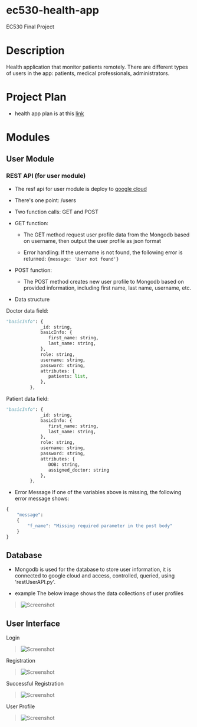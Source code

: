 # ec530-health-app
EC530 Final Project

# Description
Health application that monitor patients remotely. There are different types of users in 
the app: patients, medical professionals, administrators. 

# Project Plan
- health app plan is at this [link](https://docs.google.com/document/d/1CUC7uYHHLEFkz3GPRT_QOUC417daMQfkl-G9ej55-Hw/edit#)

# Modules

## User Module

### REST API (for user module)

- The resf api for user module is deploy to [google cloud](https://health-app-2022.ue.r.appspot.com/users)
- There's one point: /users
- Two function calls: GET and POST
- GET function:
	- The GET method request user profile data from the Mongodb based on username,
	then output the user profile as json format

	- Error handling: If the username is not found, the following error is returned:
	`{message: 'User not found'}`

- POST function:
	- The POST method creates new user profile to Mongodb based on provided information, including
	first name, last name, username, etc.

- Data structure

Doctor data field:
```python
"basicInfo": {
             _id: string,
             basicInfo: {
             	first_name: string,
             	last_name: string,
             },
             role: string,
             username: string,
             password: string,
             attributes: {
             	patients: list,
             },
         },
```

Patient data field:
```python
"basicInfo": {
             _id: string,
             basicInfo: {
             	first_name: string,
             	last_name: string,
             },
             role: string,
             username: string,
             password: string,
             attributes: {
             	DOB: string,
             	assigned_doctor: string
             },
         },
```

- Error Message
If one of the variables above is missing, the following error message shows:
```python 
{
	"message":
    {
	    "f_name": "Missing required parameter in the post body"
	}
}
```

## Database
- Mongodb is used for the database to store user information, it is connected to google cloud and access, controlled, queried, using 'restUserAPI.py'.

- example
The below image shows the data collections of user profiles
>![Screenshot](./images/mongodb.png)

## User Interface
Login
>![Screenshot](./images/login.PNG)

Registration 
>![Screenshot](./images/IMG_3955.PNG)

Successful Registration
>![Screenshot](./images/IMG_3956.PNG)

User Profile
>![Screenshot](./images/profilepage.PNG)
